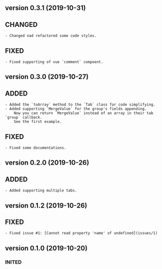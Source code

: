 version 0.3.1 (2019-10-31)
-----------------------------  
## CHANGED
	- Changed nad refactored some code styles.
	
## FIXED
	- Fixed supporting of vue `comment` compoent. 


version 0.3.0 (2019-10-27)
----------------------------- 
## ADDED
	- Added the `toArray` method to the `Tab` class for code simplifying.
	- Added supporting `MergeValue` for the group's fields appending. 
		Now you can return `MergeValue` instead of an array in their tab `group` callback. 
		See the first example. 
## FIXED
	- Fixed some documentations.

version 0.2.0 (2019-10-26)
----------------------------- 
## ADDED
	- Added supporting multiple tabs.


version 0.1.2 (2019-10-26)
----------------------------- 
## FIXED
	- Fixed issue #1: [Cannot read property 'name' of undefined](issues/1)
	

version 0.1.0 (2019-10-20)
----------------------------- 
### INITED
